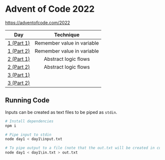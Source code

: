 # Advent of Code 2022

https://adventofcode.com/2022

| Day                                                     | Technique                                     |
| ------------------------------------------------------- |:---------------------------------------------:|
| [1 (Part 1)](https://adventofcode.com/2022/day/1)       | Remember value in variable                    |
| [1 (Part 2)](https://adventofcode.com/2022/day/1)       | Remember value in variable                    |
| [2 (Part 1)](https://adventofcode.com/2022/day/2)       | Abstract logic flows                          |
| [2 (Part 2)](https://adventofcode.com/2022/day/2)       | Abstract logic flows                          |
| [3 (Part 1)](https://adventofcode.com/2022/day/3)       |                                               |
| [3 (Part 2)](https://adventofcode.com/2022/day/3)       |                                               |

## Running Code

Inputs can be created as text files to be piped as `stdin`.

```sh
# Install dependencies
npm i

# Pipe input to stdin
node day1 < day1\input.txt

# To pipe output to a file (note that the out.txt will be created in current directory)
node day1 < day1\in.txt > out.txt
```